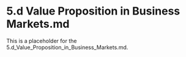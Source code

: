 # 5.d Value Proposition in Business Markets.md

This is a placeholder for the 5.d_Value_Proposition_in_Business_Markets.md.